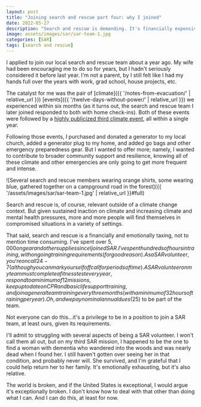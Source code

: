 ```yaml
---
layout: post
title: "Joining search and rescue part four: why I joined"
date: 2022-05-27
description: "Search and rescue is demanding. It's financially expensive (mostly gear and gas), time consuming, and emotionally taxing. So why did I join?"
image: assets/images/sar/sar-team-1.jpg
categories: [SAR]
tags: [search and rescue]
---
```


I applied to join our local search and rescue team about a year ago. My wife had been encouraging me to do so for years, but I hadn't seriously considered it before last year. I'm not a parent, by I still felt like I had my hands full over the years with work, grad school, house projects, etc.

The catalyst for me was the pair of [climate]({{ '/notes-from-evacuation/' | relative_url }}) [events]({{ '/twelve-days-without-power/' | relative_url }}) we experienced within six months (as it turns out, the search and rescue team I later joined responded to both with home check-ins). Both of these events were followed by a [highly publicized third climate event](https://www.cbsnews.com/news/heat-wave-dome-2021-seattle-portland-weather/), all within a single year.

Following those events, I purchased and donated a generator to my local church, added a generator plug to my home, and added go bags and other emergency preparedness gear. But I wanted to offer more; namely, I wanted to contribute to broader community support and resilience, knowing all of these climate and other emergencies are only going to get more frequent and intense.

![Several search and rescue members wearing orange shirts, some wearing blue, gathered together on a campground road in the forest]({{ '/assets/images/sar/sar-team-1.jpg' | relative_url }}#full)

Search and rescue is, of course, relevant outside of a climate change context. But given sustained inaction on climate and increasing climate and mental health pressures, more and more people will find themselves in compromised situations in a variety of settings.

That said, search and rescue is a financially and emotionally taxing, not to mention time consuming. I've spent over $5,000 on gear and other supplies since I joined SAR. I've spent hundreds of hours in training, with ongoing training requirements (for good reason). As a SAR volunteer, you're on call 24-7 (although you can mark yourself off call for periods of time). A SAR volunteer on my team must complete a fitness test every year, respond to a minimum of 12 missions, keep up to date on CPR and basic life support training, and join a general team training every three months (with a minimum of 32 hours of training per year). Oh, and we pay nominal annual dues ($25) to be part of the team.

Not everyone can do this...it's a privilege to be in a position to join a SAR team, at least ours, given its requirements.

I'll admit to struggling with several aspects of being a SAR volunteer. I won't call them all out, but on my third SAR mission, I happened to be the one to find a woman with dementia who wandered into the woods and was nearly dead when I found her. I still haven't gotten over seeing her in that condition, and probably never will. She survived, and I'm grateful that I could help return her to her family. It's emotionally exhausting, but it's also relative.

The world is broken, and if the United States is exceptional, I would argue it's exceptionally broken. I don't know how to deal with that other than doing what I can. And I can do this, at least for now.